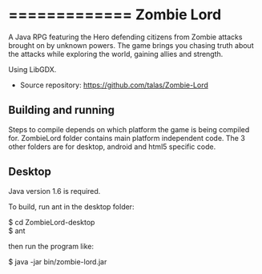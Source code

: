 =============
Zombie Lord
=============

A Java RPG featuring the Hero defending citizens from Zombie attacks brought on by unknown powers.
The game brings you chasing truth about the attacks while exploring the world, gaining allies and strength.  

Using LibGDX.  

 - Source repository: https://github.com/talas/Zombie-Lord  

Building and running
--------------------

Steps to compile depends on which platform the game is being compiled for.
ZombieLord folder contains main platform independent code.
The 3 other folders are for desktop, android and html5 specific code.


Desktop
-------

Java version 1.6 is required.  


To build, run ant in the desktop folder:  

  $ cd ZombieLord-desktop  
  $ ant

then run the program like:  

  $ java -jar bin/zombie-lord.jar

